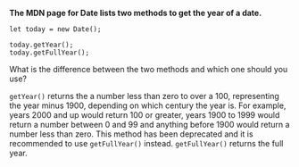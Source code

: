 **The MDN page for Date lists two methods to get the year of a date.**

```
let today = new Date();

today.getYear();
today.getFullYear();
```

What is the difference between the two methods and which one should you use?

`getYear()` returns the a number less than zero to over a 100, representing the year minus 1900, depending on which century the year is. For example, years 2000 and up would return 100 or greater, years 1900 to 1999 would return a number between 0 and 99 and anything before 1900 would return a number less than zero. This method has been deprecated and it is recommended to use `getFullYear()` instead. `getFullYear()` returns the full year.
